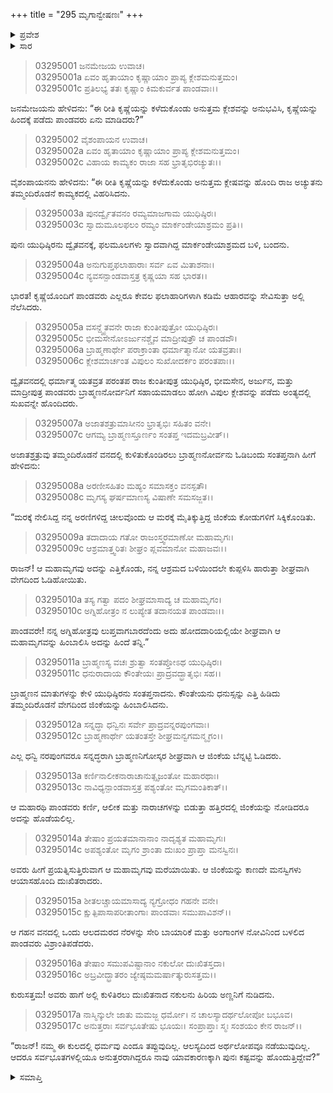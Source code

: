 +++
title = "295 ಮೃಗಾನ್ವೇಷಣಃ"
+++

<details><summary>ಪ್ರವೇಶ</summary>


।।   ಓಂ ಓಂ ನಮೋ ನಾರಾಯಣಾಯ।।   ಶ್ರೀ ವೇದವ್ಯಾಸಾಯ ನಮಃ ।।

ಶ್ರೀ ಕೃಷ್ಣದ್ವೈಪಾಯನ ವೇದವ್ಯಾಸ ವಿರಚಿತ  

**ಶ್ರೀ ಮಹಾಭಾರತ**

**ಆರಣ್ಯಕ ಪರ್ವ**

**ಆರಣೇಯ ಪರ್ವ**

**ಅಧ್ಯಾಯ 295**

</details>


<details><summary>ಸಾರ</summary>

ವನವಾಸವು ಅಂತ್ಯವಾಗುತ್ತಾ ಬರುವಾಗ ಯುಧಿಷ್ಠಿರನು ಕಾಮ್ಯಕದಿಂದ ಪುನಃ ದ್ವೈತವನಕ್ಕೆ ಬಂದುದು; ಒಮ್ಮೆ ಬ್ರಾಹ್ಮಣನೋರ್ವನು ತನ್ನ ಅರಣಿಗಳನ್ನು ಜಿಂಕೆಯೊಂದು ಕೋಡುಗಳಿಗೆ ಸಿಲುಕಿಸಿಕೊಂಡು ಓಡಿಹೋಯಿತೆಂದೂ ಅದನ್ನು ಹಿಂದೆ ತನ್ನಿರೆಂದೂ ಪಾಂಡವರಿಗೆ ಹೇಳಿದುದು (1-10). ಜಿಂಕೆಯನ್ನು ಅರಸಿ ಹೋದ ಪಾಂಡವರೈವರೂ ಆಯಾಸಗೊಂಡು ದಟ್ಟ ಕಾನನದಲ್ಲಿ ಕುಳಿತಿರುವಾಗ ತಮ್ಮ ಕಷ್ಟಗಳ ಕುರಿತು ಚರ್ಚಿಸುವುದು (11-17).

</details>


> 03295001 ಜನಮೇಜಯ ಉವಾಚ।  
03295001a ಏವಂ ಹೃತಾಯಾಂ ಕೃಷ್ಣಾಯಾಂ ಪ್ರಾಪ್ಯ ಕ್ಲೇಶಮನುತ್ತಮಂ।   
03295001c ಪ್ರತಿಲಭ್ಯ ತತಃ ಕೃಷ್ಣಾಂ ಕಿಮಕುರ್ವತ ಪಾಂಡವಾಃ।।

ಜನಮೇಜಯನು ಹೇಳಿದನು: “ಈ ರೀತಿ ಕೃಷ್ಣೆಯನ್ನು ಕಳೆದುಕೊಂಡು ಅನುತ್ತಮ ಕ್ಲೇಶವನ್ನು ಅನುಭವಿಸಿ, ಕೃಷ್ಣೆಯನ್ನು ಹಿಂದಕ್ಕೆ ಪಡೆದು ಪಾಂಡವರು ಏನು ಮಾಡಿದರು?”

> 03295002 ವೈಶಂಪಾಯನ ಉವಾಚ।  
03295002a ಏವಂ ಹೃತಾಯಾಂ ಕೃಷ್ಣಾಯಾಂ ಪ್ರಾಪ್ಯ ಕ್ಲೇಶಮನುತ್ತಮಂ।  
03295002c ವಿಹಾಯ ಕಾಮ್ಯಕಂ ರಾಜಾ ಸಹ ಭ್ರಾತೃಭಿರಚ್ಯುತಃ।।

ವೈಶಂಪಾಯನನು ಹೇಳಿದನು: “ಈ ರೀತಿ ಕೃಷ್ಣೆಯನ್ನು ಕಳೆದುಕೊಂಡು ಅನುತ್ತಮ ಕ್ಲೇಷವನ್ನು ಹೊಂದಿ ರಾಜ ಅಚ್ಯುತನು ತಮ್ಮಂದಿರೊಡನೆ ಕಾಮ್ಯಕದಲ್ಲಿ ವಿಹರಿಸಿದನು.

> 03295003a ಪುನರ್ದ್ವೈತವನಂ ರಮ್ಯಮಾಜಗಾಮ ಯುಧಿಷ್ಠಿರಃ।  
03295003c ಸ್ವಾದುಮೂಲಫಲಂ ರಮ್ಯಂ ಮಾರ್ಕಂಡೇಯಾಶ್ರಮಂ ಪ್ರತಿ।।

ಪುನಃ ಯುಧಿಷ್ಠಿರನು ದ್ವೈತವನಕ್ಕೆ, ಫಲಮೂಲಗಳು ಸ್ವಾದವಾಗಿದ್ದ ಮಾರ್ಕಂಡೇಯಾಶ್ರಮದ ಬಳಿ, ಬಂದನು.

> 03295004a ಅನುಗುಪ್ತಫಲಾಹಾರಾಃ ಸರ್ವ ಏವ ಮಿತಾಶನಾಃ।  
03295004c ನ್ಯವಸನ್ಪಾಂಡವಾಸ್ತತ್ರ ಕೃಷ್ಣಯಾ ಸಹ ಭಾರತ।।

ಭಾರತ! ಕೃಷ್ಣೆಯೊಂದಿಗೆ ಪಾಂಡವರು ಎಲ್ಲರೂ ಕೇವಲ ಫಲಾಹಾರಿಗಳಾಗಿ ಕಡಿಮೆ ಆಹಾರವನ್ನು ಸೇವಿಸುತ್ತಾ ಅಲ್ಲಿ ನೆಲೆಸಿದರು.

> 03295005a ವಸನ್ದ್ವೈತವನೇ ರಾಜಾ ಕುಂತೀಪುತ್ರೋ ಯುಧಿಷ್ಠಿರಃ।  
03295005c ಭೀಮಸೇನೋಽರ್ಜುನಶ್ಚೈವ ಮಾದ್ರೀಪುತ್ರೌ ಚ ಪಾಂಡವೌ।  
03295006a ಬ್ರಾಹ್ಮಣಾರ್ಥೇ ಪರಾಕ್ರಾಂತಾ ಧರ್ಮಾತ್ಮಾನೋ ಯತವ್ರತಾಃ।  
03295006c ಕ್ಲೇಶಮಾರ್ಚಂತ ವಿಪುಲಂ ಸುಖೋದರ್ಕಂ ಪರಂತಪಾಃ।।

ದ್ವೈತವನದಲ್ಲಿ ಧರ್ಮಾತ್ಮ ಯತವ್ರತ ಪರಂತಪ ರಾಜ ಕುಂತೀಪುತ್ರ ಯುಧಿಷ್ಠಿರ, ಭೀಮಸೇನ, ಅರ್ಜುನ, ಮತ್ತು ಮಾದ್ರೀಪುತ್ರ ಪಾಂಡವರು ಬ್ರಾಹ್ಮಣನೋರ್ವನಿಗೆ ಸಹಾಯಮಾಡಲು ಹೋಗಿ ವಿಪುಲ ಕ್ಲೇಶವನ್ನು ಪಡೆದು ಅಂತ್ಯದಲ್ಲಿ ಸುಖವನ್ನೇ ಹೊಂದಿದರು.

> 03295007a ಅಜಾತಶತ್ರುಮಾಸೀನಂ ಭ್ರಾತೃಭಿಃ ಸಹಿತಂ ವನೇ।  
03295007c ಆಗಮ್ಯ ಬ್ರಾಹ್ಮಣಸ್ತೂರ್ಣಂ ಸಂತಪ್ತ ಇದಮಬ್ರವೀತ್।।

ಅಜಾತಶ್ರತ್ರುವು ತಮ್ಮಂದಿರೊಡನೆ ವನದಲ್ಲಿ ಕುಳಿತುಕೊಂಡಿರಲು ಬ್ರಾಹ್ಮಣನೋರ್ವನು ಓಡಿಬಂದು ಸಂತಪ್ತನಾಗಿ ಹೀಗೆ ಹೇಳಿದನು:

> 03295008a ಅರಣೀಸಹಿತಂ ಮಹ್ಯಂ ಸಮಾಸಕ್ತಂ ವನಸ್ಪತೌ।  
03295008c ಮೃಗಸ್ಯ ಘರ್ಷಮಾಣಸ್ಯ ವಿಷಾಣೇ ಸಮಸಜ್ಜತ।।

“ಮರಕ್ಕೆ ನೇಲಿಸಿದ್ದ ನನ್ನ ಅರಣಿಗಳಿದ್ದ ಚೀಲವೊಂದು ಆ ಮರಕ್ಕೆ ಮೈತಿಕ್ಕುತ್ತಿದ್ದ ಜಿಂಕೆಯ ಕೋಡುಗಳಿಗೆ ಸಿಕ್ಕಿಕೊಂಡಿತು.

> 03295009a ತದಾದಾಯ ಗತೋ ರಾಜಂಸ್ತ್ವರಮಾಣೋ ಮಹಾಮೃಗಃ।  
03295009c ಆಶ್ರಮಾತ್ತ್ವರಿತಃ ಶೀಘ್ರಂ ಪ್ಲವಮಾನೋ ಮಹಾಜವಃ।।

ರಾಜನ್! ಆ ಮಹಾಮೃಗವು ಅದನ್ನು ಎತ್ತಿಕೊಂಡು, ನನ್ನ ಆಶ್ರಮದ ಬಳಿಯಿಂದಲೇ ಕುಪ್ಪಳಿಸಿ ಹಾರುತ್ತಾ ಶೀಘ್ರವಾಗಿ ವೇಗದಿಂದ ಓಡಿಹೋಯಿತು.

> 03295010a ತಸ್ಯ ಗತ್ವಾ ಪದಂ ಶೀಘ್ರಮಾಸಾದ್ಯ ಚ ಮಹಾಮೃಗಂ।  
03295010c ಅಗ್ನಿಹೋತ್ರಂ ನ ಲುಪ್ಯೇತ ತದಾನಯತ ಪಾಂಡವಾಃ।।

ಪಾಂಡವರೇ! ನನ್ನ ಅಗ್ನಿಹೋತ್ರವು ಲುಪ್ತವಾಗಬಾರದೆಂದು ಅದು ಹೋದದಾರಿಯಲ್ಲಿಯೇ ಶೀಘ್ರವಾಗಿ ಆ ಮಹಾಮೃಗವನ್ನು ಹಿಂಬಾಲಿಸಿ ಅದನ್ನು ಹಿಂದೆ ತನ್ನಿ.”

> 03295011a ಬ್ರಾಹ್ಮಣಸ್ಯ ವಚಃ ಶ್ರುತ್ವಾ ಸಂತಪ್ತೋಽಥ ಯುಧಿಷ್ಠಿರಃ।   
03295011c ಧನುರಾದಾಯ ಕೌಂತೇಯಃ ಪ್ರಾದ್ರವದ್ಭ್ರಾತೃಭಿಃ ಸಹ।।

ಬ್ರಾಹ್ಮಣನ ಮಾತುಗಳನ್ನು ಕೇಳಿ ಯುಧಿಷ್ಠಿರನು ಸಂತಪ್ತನಾದನು. ಕೌಂತೇಯನು ಧನುಸ್ಸನ್ನು ಎತ್ತಿ ಹಿಡಿದು ತಮ್ಮಂದಿರೊಡನೆ ವೇಗದಿಂದ ಜಿಂಕೆಯನ್ನು ಹಿಂಬಾಲಿಸಿದನು.

> 03295012a ಸನ್ನದ್ಧಾ ಧನ್ವಿನಃ ಸರ್ವೇ ಪ್ರಾದ್ರವನ್ನರಪುಂಗವಾಃ।  
03295012c ಬ್ರಾಹ್ಮಣಾರ್ಥೇ ಯತಂತಸ್ತೇ ಶೀಘ್ರಮನ್ವಗಮನ್ಮೃಗಂ।।

ಎಲ್ಲ ಧನ್ವಿ ನರಪುಂಗವರೂ ಸನ್ನದ್ಧರಾಗಿ ಬ್ರಾಹ್ಮಣನಿಗೋಸ್ಕರ ಶೀಘ್ರವಾಗಿ ಆ ಜಿಂಕೆಯ ಬೆನ್ನಟ್ಟಿ ಓಡಿದರು.

> 03295013a ಕರ್ಣಿನಾಲೀಕನಾರಾಚಾನುತ್ಸೃಜಂತೋ ಮಹಾರಥಾಃ।  
03295013c ನಾವಿಧ್ಯನ್ಪಾಂಡವಾಸ್ತತ್ರ ಪಶ್ಯಂತೋ ಮೃಗಮಂತಿಕಾತ್।।

ಆ ಮಹಾರಥಿ ಪಾಂಡವರು ಕರ್ಣಿ, ಆಲೀಕ ಮತ್ತು ನಾರಾಚಗಳನ್ನು ಬಿಡುತ್ತಾ ಹತ್ತಿರದಲ್ಲಿ ಜಿಂಕೆಯನ್ನು ನೋಡಿದರೂ ಅದನ್ನು ಹೊಡೆಯಲಿಲ್ಲ.

> 03295014a ತೇಷಾಂ ಪ್ರಯತಮಾನಾನಾಂ ನಾದೃಶ್ಯತ ಮಹಾಮೃಗಃ।   
03295014c ಅಪಶ್ಯಂತೋ ಮೃಗಂ ಶ್ರಾಂತಾ ದುಃಖಂ ಪ್ರಾಪ್ತಾ ಮನಸ್ವಿನಃ।

ಅವರು ಹೀಗೆ ಪ್ರಯತ್ನಿಸುತ್ತಿರುವಾಗ ಆ ಮಹಾಮೃಗವು ಮರೆಯಾಯಿತು. ಆ ಜಿಂಕೆಯನ್ನು ಕಾಣದೇ ಮನಸ್ವಿಗಳು ಆಯಾಸಹೊಂದಿ ದುಃಖಿತರಾದರು.

> 03295015a ಶೀತಲಚ್ಚಾಯಮಾಸಾದ್ಯ ನ್ಯಗ್ರೋಧಂ ಗಹನೇ ವನೇ।  
03295015c ಕ್ಷುತ್ಪಿಪಾಸಾಪರೀತಾಂಗಾಃ ಪಾಂಡವಾಃ ಸಮುಪಾವಿಶನ್।।

ಆ ಗಹನ ವನದಲ್ಲಿ ಒಂದು ಆಲದಮರದ ನೆರಳನ್ನು ಸೇರಿ ಬಾಯಾರಿಕೆ ಮತ್ತು ಅಂಗಾಂಗಳ ನೋವಿನಿಂದ ಬಳಲಿದ ಪಾಂಡವರು ವಿಶ್ರಾಂತಿಪಡೆದರು.

> 03295016a ತೇಷಾಂ ಸಮುಪವಿಷ್ಟಾನಾಂ ನಕುಲೋ ದುಃಖಿತಸ್ತದಾ।  
03295016c ಅಬ್ರವೀದ್ಭ್ರಾತರಂ ಜ್ಯೇಷ್ಠಮಮರ್ಷಾತ್ಕುರುಸತ್ತಮ।।

ಕುರುಸತ್ತಮ! ಅವರು ಹಾಗೆ ಅಲ್ಲಿ ಕುಳಿತಿರಲು ದುಃಖಿತನಾದ ನಕುಲನು ಹಿರಿಯ ಅಣ್ಣನಿಗೆ ನುಡಿದನು.

> 03295017a ನಾಸ್ಮಿನ್ಕುಲೇ ಜಾತು ಮಮಜ್ಜ ಧರ್ಮೋ।
	ನ ಚಾಲಸ್ಯಾದರ್ಥಲೋಪೋ ಬಭೂವ।  
> 03295017c ಅನುತ್ತರಾಃ ಸರ್ವಭೂತೇಷು ಭೂಯಃ।
	ಸಂಪ್ರಾಪ್ತಾಃ ಸ್ಮಃ ಸಂಶಯಂ ಕೇನ ರಾಜನ್।।  

“ರಾಜನ್! ನಮ್ಮ ಈ ಕುಲದಲ್ಲಿ ಧರ್ಮವು ಎಂದೂ ತಪ್ಪುವುದಿಲ್ಲ. ಆಲಸ್ಯದಿಂದ ಅರ್ಥಲೋಪವೂ ನಡೆಯುವುದಿಲ್ಲ. ಆದರೂ ಸರ್ವಭೂತಗಳಲ್ಲಿಯೂ ಅನುತ್ತರರಾಗಿದ್ದರೂ ನಾವು ಯಾವಕಾರಣಕ್ಕಾಗಿ ಪುನಃ ಕಷ್ಟವನ್ನು ಹೊಂದುತ್ತಿದ್ದೇವೆ?”

<details><summary>ಸಮಾಪ್ತಿ</summary>


ಇತಿ ಶ್ರೀ ಮಹಾಭಾರತೇ ಆರಣ್ಯಕಪರ್ವಣಿ ಆರಣೇಯಪರ್ವಣಿ ಮೃಗಾನ್ವೇಷಣೇ ಪಂಚನವತ್ಯಧಿಕದ್ವಿಶತತಮೋಽಧ್ಯಾಯ:।  
ಇದು ಮಹಾಭಾರತದ ಆರಣ್ಯಕಪರ್ವದಲ್ಲಿ ಆರಣೇಯಪರ್ವದಲ್ಲಿ ಮೃಗಾನ್ವೇಷಣದಲ್ಲಿ ಇನ್ನೂರಾತೊಂಭತ್ತೈದನೆಯ ಅಧ್ಯಾಯವು.



</details>
